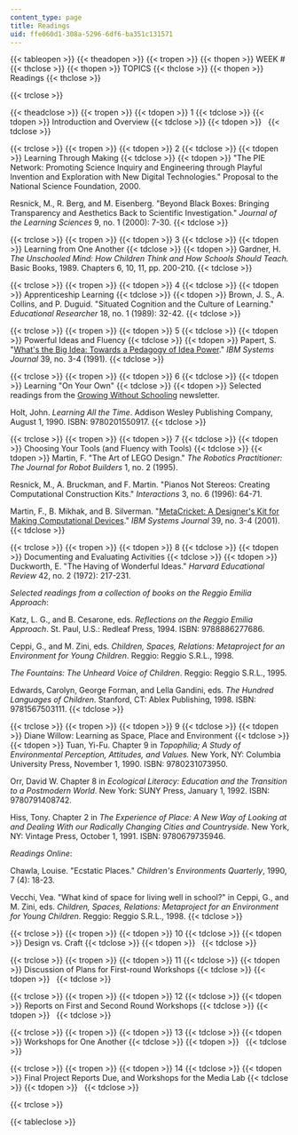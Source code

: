 ```yaml
---
content_type: page
title: Readings
uid: ffe060d1-308a-5296-6df6-ba351c131571
---
```


{{< tableopen >}}
{{< theadopen >}}
{{< tropen >}}
{{< thopen >}}
WEEK #
{{< thclose >}}
{{< thopen >}}
TOPICS
{{< thclose >}}
{{< thopen >}}
Readings
{{< thclose >}}

{{< trclose >}}

{{< theadclose >}}
{{< tropen >}}
{{< tdopen >}}
1
{{< tdclose >}}
{{< tdopen >}}
Introduction and Overview
{{< tdclose >}}
{{< tdopen >}}
 
{{< tdclose >}}

{{< trclose >}}
{{< tropen >}}
{{< tdopen >}}
2
{{< tdclose >}}
{{< tdopen >}}
Learning Through Making
{{< tdclose >}}
{{< tdopen >}}
"The PIE Network: Promoting Science Inquiry and Engineering through Playful Invention and Exploration with New Digital Technologies." Proposal to the National Science Foundation, 2000.  
  
Resnick, M., R. Berg, and M. Eisenberg. "Beyond Black Boxes: Bringing Transparency and Aesthetics Back to Scientific Investigation." _Journal of the Learning Sciences_ 9, no. 1 (2000): 7-30.
{{< tdclose >}}

{{< trclose >}}
{{< tropen >}}
{{< tdopen >}}
3
{{< tdclose >}}
{{< tdopen >}}
Learning from One Another
{{< tdclose >}}
{{< tdopen >}}
Gardner, H. _The Unschooled Mind: How Children Think and How Schools Should Teach._ Basic Books, 1989. Chapters 6, 10, 11, pp. 200-210.
{{< tdclose >}}

{{< trclose >}}
{{< tropen >}}
{{< tdopen >}}
4
{{< tdclose >}}
{{< tdopen >}}
Apprenticeship Learning
{{< tdclose >}}
{{< tdopen >}}
Brown, J. S., A. Collins, and P. Duguid. "Situated Cognition and the Culture of Learning." _Educational Researcher_ 18, no. 1 (1989): 32-42.
{{< tdclose >}}

{{< trclose >}}
{{< tropen >}}
{{< tdopen >}}
5
{{< tdclose >}}
{{< tdopen >}}
Powerful Ideas and Fluency
{{< tdclose >}}
{{< tdopen >}}
Papert, S. "[What's the Big Idea: Towards a Pedagogy of Idea Power](http://ieeexplore.ieee.org/xpl/freeabs_all.jsp?arnumber=5387030)." _IBM Systems Journal_ 39, no. 3-4 (1991).
{{< tdclose >}}

{{< trclose >}}
{{< tropen >}}
{{< tdopen >}}
6
{{< tdclose >}}
{{< tdopen >}}
Learning "On Your Own"
{{< tdclose >}}
{{< tdopen >}}
Selected readings from the [Growing Without Schooling](https://www.johnholtgws.com/growing-without-schooling-issue-archive/) newsletter.  
  
Holt, John. _Learning All the Time_. Addison Wesley Publishing Company, August 1, 1990. ISBN: 9780201550917.
{{< tdclose >}}

{{< trclose >}}
{{< tropen >}}
{{< tdopen >}}
7
{{< tdclose >}}
{{< tdopen >}}
Choosing Your Tools (and Fluency with Tools)
{{< tdclose >}}
{{< tdopen >}}
Martin, F. "The Art of LEGO Design." _The Robotics Practitioner: The Journal for Robot Builders_ 1, no. 2 (1995).  
  
Resnick, M., A. Bruckman, and F. Martin. "Pianos Not Stereos: Creating Computational Construction Kits." _Interactions_ 3, no. 6 (1996): 64-71.  
  
Martin, F., B. Mikhak, and B. Silverman. "[MetaCricket: A Designer's Kit for Making Computational Devices](http://domino.watson.ibm.com/tchjr/journalindex.nsf/600cc5649e2871db852568150060213c/0046d1139b0c782e85256bfa00685d1d!OpenDocument)." _IBM Systems Journal_ 39, no. 3-4 (2001).
{{< tdclose >}}

{{< trclose >}}
{{< tropen >}}
{{< tdopen >}}
8
{{< tdclose >}}
{{< tdopen >}}
Documenting and Evaluating Activities
{{< tdclose >}}
{{< tdopen >}}
Duckworth, E. "The Having of Wonderful Ideas." _Harvard Educational Review_ 42, no. 2 (1972): 217-231.  
  
_Selected readings from a collection of books on the Reggio Emilia Approach_:  
  
Katz, L. G., and B. Cesarone, eds. _Reflections on the Reggio Emilia Approach_. St. Paul, U.S.: Redleaf Press, 1994. ISBN: 9788886277686.  
  
Ceppi, G., and M. Zini, eds. _Children, Spaces, Relations: Metaproject for an Environment for Young Children_. Reggio: Reggio S.R.L., 1998.  
  
_The Fountains: The Unheard Voice of Children_. Reggio: Reggio S.R.L., 1995.  
  
Edwards, Carolyn, George Forman, and Lella Gandini, eds. _The Hundred Languages of Children_. Stanford, CT: Ablex Publishing, 1998. ISBN: 9781567503111.
{{< tdclose >}}

{{< trclose >}}
{{< tropen >}}
{{< tdopen >}}
9
{{< tdclose >}}
{{< tdopen >}}
Diane Willow: Learning as Space, Place and Environment
{{< tdclose >}}
{{< tdopen >}}
Tuan, Yi-Fu. Chapter 9 in _Topophilia; A Study of Environmental Perception, Attitudes, and Values._ New York, NY: Columbia University Press, November 1, 1990. ISBN: 9780231073950.  
  
Orr, David W. Chapter 8 in _Ecological Literacy: Education and the Transition to a Postmodern World_. New York: SUNY Press, January 1, 1992. ISBN: 9780791408742.  
  
Hiss, Tony. Chapter 2 in _The Experience of Place: A New Way of Looking at and Dealing With our Radically Changing Cities and Countryside_. New York, NY: Vintage Press, October 1, 1991. ISBN: 9780679735946.  
  
_Readings Online_:  
  
Chawla, Louise. "Ecstatic Places." _Children's Environments Quarterly_, 1990, 7 (4): 18-23.  
  
Vecchi, Vea. "What kind of space for living well in school?" in Ceppi, G., and M. Zini, eds. _Children, Spaces, Relations: Metaproject for an Environment for Young Children_. Reggio: Reggio S.R.L., 1998.
{{< tdclose >}}

{{< trclose >}}
{{< tropen >}}
{{< tdopen >}}
10
{{< tdclose >}}
{{< tdopen >}}
Design vs. Craft
{{< tdclose >}}
{{< tdopen >}}
 
{{< tdclose >}}

{{< trclose >}}
{{< tropen >}}
{{< tdopen >}}
11
{{< tdclose >}}
{{< tdopen >}}
Discussion of Plans for First-round Workshops
{{< tdclose >}}
{{< tdopen >}}
 
{{< tdclose >}}

{{< trclose >}}
{{< tropen >}}
{{< tdopen >}}
12
{{< tdclose >}}
{{< tdopen >}}
Reports on First and Second Round Workshops
{{< tdclose >}}
{{< tdopen >}}
 
{{< tdclose >}}

{{< trclose >}}
{{< tropen >}}
{{< tdopen >}}
13
{{< tdclose >}}
{{< tdopen >}}
Workshops for One Another
{{< tdclose >}}
{{< tdopen >}}
 
{{< tdclose >}}

{{< trclose >}}
{{< tropen >}}
{{< tdopen >}}
14
{{< tdclose >}}
{{< tdopen >}}
Final Project Reports Due, and Workshops for the Media Lab
{{< tdclose >}}
{{< tdopen >}}
 
{{< tdclose >}}

{{< trclose >}}

{{< tableclose >}}